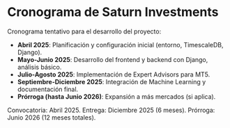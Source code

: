 # Cronograma de Saturn Investments

Cronograma tentativo para el desarrollo del proyecto:

- **Abril 2025**: Planificación y configuración inicial (entorno, TimescaleDB, Django).
- **Mayo-Junio 2025**: Desarrollo del frontend y backend con Django, análisis básico.
- **Julio-Agosto 2025**: Implementación de Expert Advisors para MT5.
- **Septiembre-Diciembre 2025**: Integración de Machine Learning y documentación final.
- **Prórroga (hasta Junio 2026)**: Expansión a más mercados (si aplica).

Convocatoria: Abril 2025. Entrega: Diciembre 2025 (6 meses). Prórroga: Junio 2026 (12 meses totales).